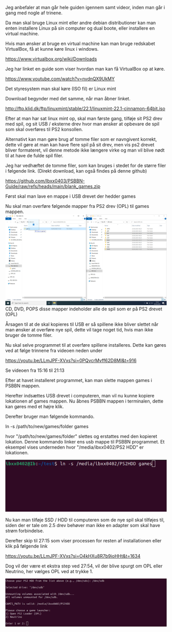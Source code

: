 Jeg anbefaler at man går hele guiden igennem samt videor, inden man går i gang med nogle af trinene. 

Da man skal bruge Linux mint eller andre debian distributioner kan man enten installere Linux på sin computer og dual boote, eller installere en virtual machine. 

Hvis man ønsker at bruge en virtual machine kan man bruge redskabet VirtualBox, få at kunne køre linux i windows. 

https://www.virtualbox.org/wiki/Downloads

Jeg har linket en guide som viser hvordan man kan få VirtualBox op at køre. 

https://www.youtube.com/watch?v=nvdnQX9UkMY


Det styresystem man skal køre (ISO fil) er Linux mint 

Download begynder med det samme, når man åbner linket. 

http://ftp.klid.dk/ftp/linuxmint/stable/22.1/linuxmint-22.1-cinnamon-64bit.iso



Efter at man har sat linux mint op, skal man første gang, tilføje sit PS2 drev med spil, og sit USB  / eksterne drev hvor man ønsker at opbevare de spil som skal overføres til PS2 konsollen. 

Alternativt kan man gøre brug af tomme filer som er navngivent korrekt, dette vil gøre at man kan have flere spil på sit drev, men vis ps2 drevet bliver formateret, vil denne metode ikke længere virke og man vil blive nødt til at have de fulde spil filer. 

Jeg har vedhæftet de tomme filer, som kan bruges i stedet for de større filer i følgende link. (Direkt download, kan også findes på denne github)

https://github.com/Ibxx0403/PSBBN-Guide/raw/refs/heads/main/blank_games.zip



Først skal man lave en mappe i USB drevet der hedder games


Nu skal man overføre følgende mapper fra PS2 drev (OPL) til games mappen. 
![Alt text](Images/game_transfer_usb.png?raw=true "Title")
CD, DVD, POPS disse mapper indeholder alle de spil som er på PS2 drevet (OPL)



Årsagen til at de skal kopieres til USB er så spillene ikke bliver slettet når man ønsker at overføre nye spil, dette vil tage noget tid, hvis man ikke bruger de tomme filer. 


Nu skal selve programmet til at overføre spillene installeres. Dette kan gøres ved at følge trinnene fra videoen neden under 

https://youtu.be/LLmJPF-XVxs?si=0PQvcrMvff62D8MI&t=916

Se videoen fra 15:16 til 21:13

Efter at havet installeret programmet, kan man slette mappen games i PSBBN mappen. 

Herefter indsættes USB drevet i computeren, man vil nu kunne kopiere lokationen af games mappen.
Nu åbnes PSBBN mappen i terminalen, dette kan gøres med et højre klik. 

Derefter bruger man følgende kommando.

ln -s /path/to/new/games/folder games

hvor "/path/to/new/games/folder" slettes og erstattes med den kopieret lokation. Denne kommando linker ens usb mappe til PSBBN programmet. Et eksempel vises underneden hvor "/media/ibxx0402/PS2 HDD" er lokationen.

![Alt text](Images/folder_link.png?raw=true "Title")


Nu kan man tilføje SSD / HDD til computeren som de nye spil skal tilføjes til, siden der er tale om 2.5 drev behøver man ikke en adapter som skal have strøm forbindelse.

Derefter skip til 27:15 som viser processen for resten af installationen eller klik på følgende link

https://youtu.be/LLmJPF-XVxs?si=O4kHXu8R7b9ioHHt&t=1634


Dog vil der være et ekstra step ved 27:54, vil der blive spurgt om OPL eller Neutrino, her vælges OPL ved at trykke 1. 

![Alt text](Images/install_choice.png?raw=true "Title")

